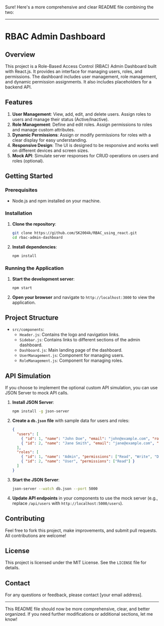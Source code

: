 Sure! Here's a more comprehensive and clear README file combining the two:

---

# RBAC Admin Dashboard

## Overview

This project is a Role-Based Access Control (RBAC) Admin Dashboard built with React.js. It provides an interface for managing users, roles, and permissions. The dashboard includes user management, role management, and dynamic permission assignments. It also includes placeholders for a backend API.

## Features

1. **User Management**: View, add, edit, and delete users. Assign roles to users and manage their status (Active/Inactive).
2. **Role Management**: Define and edit roles. Assign permissions to roles and manage custom attributes.
3. **Dynamic Permissions**: Assign or modify permissions for roles with a clear display for easy understanding.
4. **Responsive Design**: The UI is designed to be responsive and works well on different devices and screen sizes.
5. **Mock API**: Simulate server responses for CRUD operations on users and roles (optional).

## Getting Started

### Prerequisites

- Node.js and npm installed on your machine.

### Installation

1. **Clone the repository**:
    ```sh
    git clone https://github.com/SK2004k/RBAC_using_react.git
    cd rbac-admin-dashboard
    ```

2. **Install dependencies**:
    ```sh
    npm install
    ```

### Running the Application

1. **Start the development server**:
    ```sh
    npm start
    ```

2. **Open your browser** and navigate to `http://localhost:3000` to view the application.

## Project Structure

- `src/components`:
    - `Header.js`: Contains the logo and navigation links.
    - `Sidebar.js`: Contains links to different sections of the admin dashboard.
    - `Dashboard.js`: Main landing page of the dashboard.
    - `UserManagement.js`: Component for managing users.
    - `RoleManagement.js`: Component for managing roles.

## API Simulation

If you choose to implement the optional custom API simulation, you can use JSON Server to mock API calls.

1. **Install JSON Server**:
    ```sh
    npm install -g json-server
    ```

2. **Create a `db.json` file** with sample data for users and roles:
    ```json
    {
      "users": [
        { "id": 1, "name": "John Doe", "email": "john@example.com", "role": "Admin", "status": "Active" },
        { "id": 2, "name": "Jane Smith", "email": "jane@example.com", "role": "User", "status": "Inactive" }
      ],
      "roles": [
        { "id": 1, "name": "Admin", "permissions": ["Read", "Write", "Delete"] },
        { "id": 2, "name": "User", "permissions": ["Read"] }
      ]
    }
    ```

3. **Start the JSON Server**:
    ```sh
    json-server --watch db.json --port 5000
    ```

4. **Update API endpoints** in your components to use the mock server (e.g., replace `/api/users` with `http://localhost:5000/users`).

## Contributing

Feel free to fork this project, make improvements, and submit pull requests. All contributions are welcome!

## License

This project is licensed under the MIT License. See the `LICENSE` file for details.

## Contact

For any questions or feedback, please contact [your email address].

---

This README file should now be more comprehensive, clear, and better organized. If you need further modifications or additional sections, let me know!
